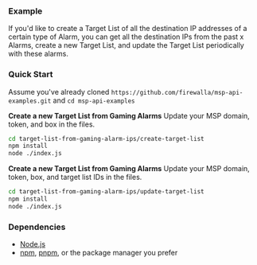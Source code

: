 ### Example

If you'd like to create a Target List of all the destination IP addresses of a certain type of Alarm, you can get all the destination IPs from the past x Alarms, create a new Target List, and update the Target List periodically with these alarms.


### Quick Start
Assume you've already cloned `https://github.com/firewalla/msp-api-examples.git` and `cd msp-api-examples`

**Create a new Target List from Gaming Alarms**
Update your MSP domain, token, and box in the files.
```bash
cd target-list-from-gaming-alarm-ips/create-target-list
npm install
node ./index.js
```
**Create a new Target List from Gaming Alarms**
Update your MSP domain, token, box, and target list IDs in the files.
```bash
cd target-list-from-gaming-alarm-ips/update-target-list
npm install
node ./index.js
```

### Dependencies
- [Node.js](https://nodejs.org/)
- [npm](https://www.npmjs.com/package/npm), [pnpm](https://pnpm.io/installation), or the package manager you prefer
